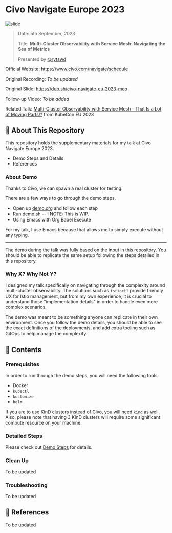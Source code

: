 # Civo Navigate Europe 2023

![slide](https://github.com/rytswd/civo-navigate-eu-2023/assets/23435099/4cd901ec-f942-44e8-82f3-2e17dd3d2930)

> Date: 5th September, 2023
>
> Title: **Multi-Cluster Observability with Service Mesh: Navigating the Sea of
> Metrics**
>
> Presented by [@rytswd](https://github.com/rytswd)

Official Website: https://www.civo.com/navigate/schedule

Original Recording: _To be updated_

Original Slide: https://dub.sh/civo-navigate-eu-2023-mco

Follow-up Video: _To be added_

Related Talk:
[Multi-Cluster Observability with Service Mesh - That Is a Lot of Moving Parts!?](https://github.com/rytswd/kubecon-eu-2023)
from KubeCon EU 2023

## 🌄 About This Repository

This repository holds the supplementary materials for my talk at Civo Navigate
Europe 2023.

- Demo Steps and Details
- References

### About Demo

Thanks to Civo, we can spawn a real cluster for testing.

There are a few ways to go through the demo steps.

- Open up [demo.org](/demo.org) and follow each step
- Run [demo.sh](/demo.sh) -- ℹ️ NOTE: This is WIP.
- Using Emacs with Org Babel Execute

For my talk, I use Emacs because that allows me to simply execute without any
typing.

---

The demo during the talk was fully based on the input in this repository. You
should be able to replicate the same setup following the steps detailed in this
repository.

### Why X? Why Not Y?

I designed my talk specifically on navigating through the complexity around
multi-cluster observability. The solutions such as `istioctl` provide friendly
UX for Istio management, but from my own experience, it is crucial to understand
those "implementation details" in order to handle even more complex scenarios.

The demo was meant to be something anyone can replicate in their own
environment. Once you follow the demo details, you should be able to see the
exact definitions of the deployments, and add extra tooling such as GitOps to
help manage the complexity.

## 🌅 Contents

### Prerequisites

In order to run through the demo steps, you will need the following tools:

- Docker
- `kubectl`
- `kustomize`
- `helm`

If you are to use KinD clusters instead of Civo, you will need `kind` as well.
Also, please note that having 3 KinD clusters will require some significant
compute resource on your machine.

### Detailed Steps

Please check out [Demo Steps](demo.org) for details.

### Clean Up

To be updated

### Troubleshooting

To be updated

## 🔎 References

To be updated
